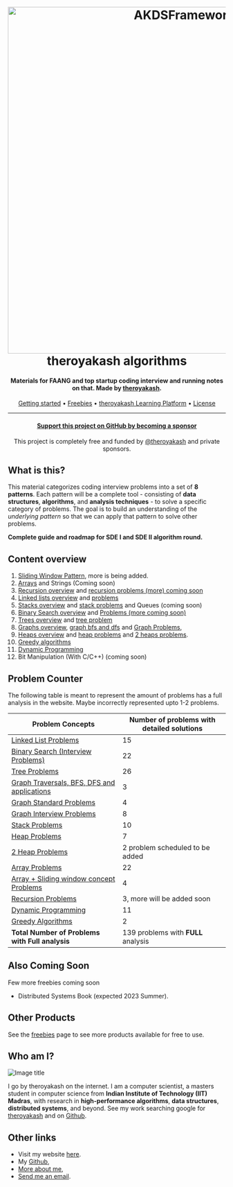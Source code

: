 <h1 align="center">
  <br>
  <a href="https://algorithms.theroyakash.com/"><img src="docs/images/theroyakashalgorithms.001.png" alt="AKDSFramework" width="800"></a>
  <br>
  theroyakash algorithms
  <br>
</h1>

<h4 align="center">Materials for FAANG and top startup coding interview and running notes on that. Made by <a href="https://theroyakash.com">theroyakash</a>.</h4>

<p align="center">
  <a href="https://algorithms.theroyakash.com/">Getting started</a> •
  <a href="https://algorithms.theroyakash.com/freebies/">Freebies</a> •
  <a href="https://learning.theroyakash.com/">theroyakash Learning Platform</a> •
  <a href="https://github.com/theroyakash/algorithms.theroyakash.com/blob/main/LICENSE">License</a>
</p>

---

<h4 align="center">
  <a href="https://github.com/sponsors/theroyakash">Support this project on GitHub by becoming a sponsor</a>
</h4>
<p align="center">This project is completely free and funded by <a href="https://theroyakash.com">@theroyakash</a> and private sponsors.</p>

## What is this?
This material categorizes coding interview problems into a set of **8 patterns**. Each pattern will be a complete tool - consisting of **data structures**, **algorithms**, and **analysis techniques** - to solve a specific category of problems. The goal is to build an understanding of the _underlying pattern_ so that we can apply that pattern to solve other problems.

**Complete guide and roadmap for SDE I and SDE II algorithm round.**

## Content overview

1. [Sliding Window Pattern](https://algorithms.theroyakash.com/arrays/sliding-window/), more is being added.
2. [Arrays](https://algorithms.theroyakash.com/arrays/array-problems/) and Strings (Coming soon)
3. [Recursion overview](https://algorithms.theroyakash.com/recursion/intro/) and [recursion problems (more) coming soon](https://algorithms.theroyakash.com/recursion/problems/)
4. [Linked lists overview](https://algorithms.theroyakash.com/LinkedLists/stl-usage/) and [problems](https://algorithms.theroyakash.com/LinkedLists/problems/)
5. [Stacks overview](https://algorithms.theroyakash.com/stacks/usage/) and [stack problems](https://algorithms.theroyakash.com/stacks/problems/) and Queues (coming soon)
6. [Binary Search overview](https://algorithms.theroyakash.com/binary-search/intro/) and [Problems (more coming soon)](https://algorithms.theroyakash.com/binary-search/problems/)
7. [Trees overview](https://algorithms.theroyakash.com/trees/implementation/) and [tree problem](/trees/problems/)
8. [Graphs overview](https://algorithms.theroyakash.com/graph/usage/), [graph bfs and dfs](https://algorithms.theroyakash.com/graph/bfs-dfs/) and [Graph Problems](https://algorithms.theroyakash.com/graph/problems/),
9. [Heaps overview](https://algorithms.theroyakash.com/heaps/heap-pq/) and [heap problems](https://algorithms.theroyakash.com/heaps/problems/) and [2 heaps problems](https://algorithms.theroyakash.com/2heaps/problems/).
10. [Greedy algorithms](https://algorithms.theroyakash.com/greedy/problems/)
11. [Dynamic Programming](https://algorithms.theroyakash.com/dp/problems/)
12.  Bit Manipulation (With C/C++) (coming soon)

## Problem Counter
The following table is meant to represent the amount of problems has a full analysis in the website. Maybe incorrectly represented upto 1-2 problems.

| **Problem Concepts**                                                                                 | **Number of problems with detailed solutions** |
| ---------------------------------------------------------------------------------------------------- | ---------------------------------------------- |
| [Linked List Problems](https://algorithms.theroyakash.com/LinkedLists/problems/)                     | $15$                                           |
| [Binary Search (Interview Problems)](/binary-search/problems/)                                       | $22$ |
| [Tree Problems](https://algorithms.theroyakash.com/trees/problems/)                                  | $26$                                           |
| [Graph Traversals, BFS, DFS and applications](https://algorithms.theroyakash.com/graph/bfs-dfs/)     | $3$                                            |
| [Graph Standard Problems](https://algorithms.theroyakash.com/graph/problems/)                        | $4$                                            |
| [Graph Interview Problems](https://algorithms.theroyakash.com/graph/problems/)                       | $8$                                            |
| [Stack Problems](https://algorithms.theroyakash.com/stacks/problems/)                                | $10$                                           |
| [Heap Problems](https://algorithms.theroyakash.com/heaps/problems/)                                  | $7$                                            |
| [2 Heap Problems](https://algorithms.theroyakash.com/2heaps/problems/)                               | $2$ problem scheduled to be added              |
| [Array Problems](https://algorithms.theroyakash.com/arrays/array-problems/)                          | $22$            |
| [Array + Sliding window concept Problems](https://algorithms.theroyakash.com/arrays/sliding-window/) | $4$                                            |
| [Recursion Problems](https://algorithms.theroyakash.com/recursion/problems/)                         | $3$, more will be added soon                   |
| [Dynamic Programming](https://algorithms.theroyakash.com/dp/problems/)                                                                                  | $11$                                |
| [Greedy Algorithms](https://algorithms.theroyakash.com/greedy/problems/)                             | 2                                              |
| **Total Number of Problems with Full analysis**                                                      | $139$ problems with **FULL** analysis           |

## Also Coming Soon

Few more freebies coming soon
- Distributed Systems Book (expected 2023 Summer).

## Other Products
See the [freebies](https://algorithms.theroyakash.com/freebies/) page to see more products available for free to use.

## Who am I?
![Image title](https://images.unsplash.com/photo-1595254771206-5bded301347a?ixlib=rb-1.2.1&ixid=MnwxMjA3fDB8MHxwaG90by1wYWdlfHx8fGVufDB8fHx8&auto=format&fit=crop&w=1074&q=80)

I go by theroyakash on the internet. I am a computer scientist, a masters student in computer science from **Indian Institute of Technology (IIT) Madras**, with research in **high-performance algorithms**, **data structures**, **distributed systems**, and beyond. See my work searching google for [theroyakash](https://g.co/kgs/Yx9DpE) and on [Github](https://github.com/theroyakash).


## Other links
- Visit my website [here](https://theroyakash.com/).
- My [Github](https://github.com/theroyakash),
- [More about me](https://theroyakash.com/about/),
- [Send me an email](mailto:hey@theroyakash.com).